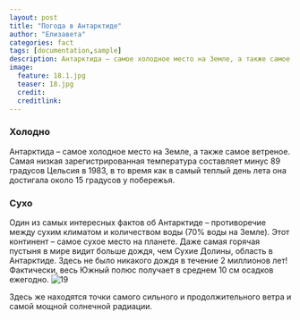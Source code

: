 ```yaml
---
layout: post
title: "Погода в Антарктиде"
author: "Елизавета"
categories: fact
tags: [documentation,sample]
description: Антарктида – самое холодное место на Земле, а также самое ветреное. Льды Антарктиды хранят 70% воды на Земле, но при этом этот континент - самое сухое место на планете.
image:
  feature: 18.1.jpg
  teaser: 18.jpg
  credit:
  creditlink:
---
```


### Холодно
Антарктида – самое холодное место на Земле, а также самое ветреное. Самая низкая зарегистрированная температура составляет минус 89 градусов Цельсия в 1983, в то время как в самый теплый день лета она достигала около 15 градусов у побережья.

### Сухо
Один из самых интересных фактов об Антарктиде – противоречие между сухим климатом и количеством воды (70% воды на Земле). Этот континент – самое сухое место на планете. Даже самая горячая пустыня в мире видит больше дождя, чем Сухие Долины, область в Антарктиде. Здесь не было никакого дождя в течение 2 миллионов лет! Фактически, весь Южный полюс получает в среднем 10 см осадков ежегодно.
![19]({{site.baseurl}}/assets/img/19.jpg)

Здесь же находятся точки самого сильного и продолжительного ветра и самой мощной солнечной радиации.
